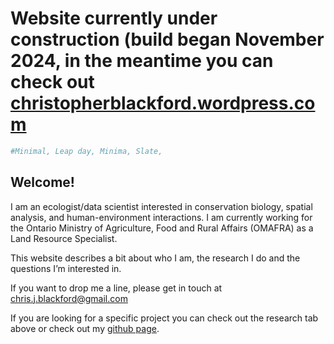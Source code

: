 # Website currently under construction (build began November 2024, in the meantime you can check out [christopherblackford.wordpress.com](https://christopherblackford.wordpress.com)

```r
#Minimal, Leap day, Minima, Slate, 
```

## Welcome!

I am an ecologist/data scientist interested in conservation biology, spatial analysis, and human-environment interactions. I am currently working for the Ontario Ministry of Agriculture, Food and Rural Affairs (OMAFRA) as a Land Resource Specialist.

This website describes a bit about who I am, the research I do and the questions I’m interested in.

If you want to drop me a line, please get in touch at chris.j.blackford@gmail.com

If you are looking for a specific project you can check out the research tab above or check out my [github page](https://github.com/Christopher-Blackford).

